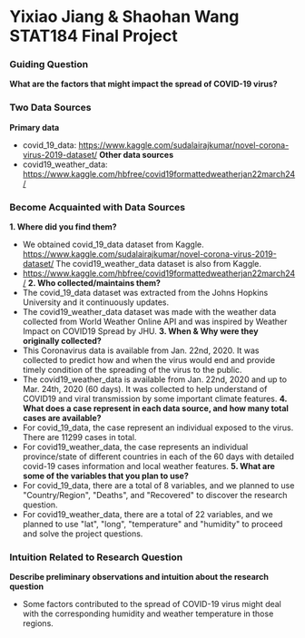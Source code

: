 # Yixiao Jiang & Shaohan Wang STAT184 Final Project

### Guiding Question
**What are the factors that might impact the spread of COVID-19 virus?**

### Two Data Sources
**Primary data**
- covid_19_data: <https://www.kaggle.com/sudalairajkumar/novel-corona-virus-2019-dataset/>
**Other data sources**
- covid19_weather_data: <https://www.kaggle.com/hbfree/covid19formattedweatherjan22march24/>

### Become Acquainted with Data Sources
**1. Where did you find them?**
- We obtained covid_19_data dataset from Kaggle. 
<https://www.kaggle.com/sudalairajkumar/novel-corona-virus-2019-dataset/>
The covid19_weather_data dataset is also from Kaggle.
- <https://www.kaggle.com/hbfree/covid19formattedweatherjan22march24/>
**2. Who collected/maintains them?**
- The covid_19_data dataset was extracted from the Johns Hopkins University and it continuously updates. 
- The covid19_weather_data dataset was made with the weather data collected from World Weather Online API and was inspired by Weather Impact on COVID19 Spread by JHU. 
**3. When & Why were they originally collected?**
- This Coronavirus data is available from Jan. 22nd, 2020. It was collected to predict how and when the virus would end and provide timely condition of the spreading of the virus to the public.
- The covid19_weather_data is available from Jan. 22nd, 2020 and up to Mar. 24th, 2020 (60 days). It was collected to help understand of COVID19 and viral transmission by some important climate features.
**4. What does a case represent in each data source, and how many total cases are available?**
- For covid_19_data, the case represent an individual exposed to the virus. There are 11299 cases in total. 
- For covid19_weather_data, the case represents an individual province/state of different countries in each of the 60 days with detailed covid-19 cases information and local weather features. 
**5. What are some of the variables that you plan to use?**
- For covid_19_data, there are a total of 8 variables, and we planned to use "Country/Region",  "Deaths", and "Recovered" to discover the research question. 
- For covid19_weather_data, there are a total of 22 variables, and we planned to use "lat", "long", "temperature" and "humidity" to proceed and solve the project questions.

### Intuition Related to Research Question
**Describe preliminary observations and intuition about the research question**
- Some factors contributed to the spread of COVID-19 virus might deal with the corresponding humidity and weather temperature in those regions.

